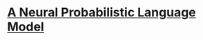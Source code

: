 # [A Neural Probabilistic Language Model](https://www.jmlr.org/papers/volume3/bengio03a/bengio03a.pdf)
